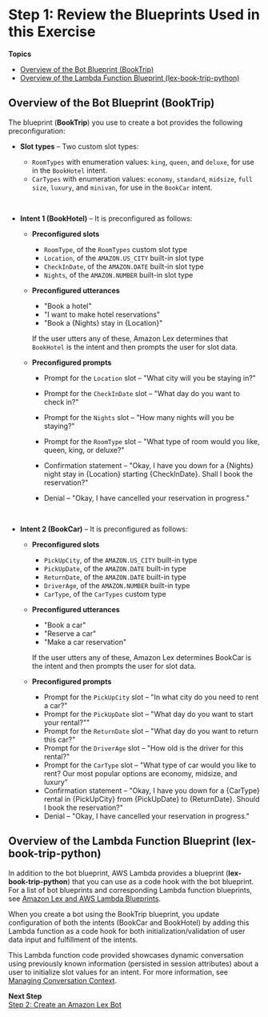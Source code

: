 # Step 1: Review the Blueprints Used in this Exercise<a name="ex-book-trip-blueprints"></a>

**Topics**
+ [Overview of the Bot Blueprint \(BookTrip\)](#ex-book-trip-bp-summary-bot)
+ [Overview of the Lambda Function Blueprint \(lex\-book\-trip\-python\)](#ex-book-trip-summary-lambda)

## Overview of the Bot Blueprint \(BookTrip\)<a name="ex-book-trip-bp-summary-bot"></a>

The blueprint \(**BookTrip**\) you use to create a bot provides the following preconfiguration:
+ **Slot types** – Two custom slot types:
  +  `RoomTypes` with enumeration values: `king`, `queen`, and `deluxe`, for use in the `BookHotel` intent\.
  +  `CarTypes` with enumeration values: `economy`, `standard`, `midsize`, `full size`, `luxury`, and `minivan`, for use in the `BookCar` intent\.

     
+ **Intent 1 \(BookHotel\)** – It is preconfigured as follows:
  + **Preconfigured slots** 
    + `RoomType`, of the `RoomTypes` custom slot type
    + `Location`, of the `AMAZON.US_CITY` built\-in slot type
    + `CheckInDate`, of the `AMAZON.DATE` built\-in slot type
    + `Nights`, of the `AMAZON.NUMBER` built\-in slot type
  + **Preconfigured utterances** 
    + "Book a hotel"
    + "I want to make hotel reservations" 
    + "Book a \{Nights\} stay in \{Location\}"

    If the user utters any of these, Amazon Lex determines that `BookHotel` is the intent and then prompts the user for slot data\.
  + **Preconfigured prompts** 
    + Prompt for the `Location` slot – "What city will you be staying in?"
    + Prompt for the `CheckInDate` slot – "What day do you want to check in?"
    + Prompt for the `Nights` slot – "How many nights will you be staying?" 
    + Prompt for the `RoomType` slot – "What type of room would you like, queen, king, or deluxe?" 
    + Confirmation statement – "Okay, I have you down for a \{Nights\} night stay in \{Location\} starting \{CheckInDate\}\. Shall I book the reservation?" 
    + Denial – "Okay, I have cancelled your reservation in progress\."

       
+ **Intent 2 \(BookCar\)** – It is preconfigured as follows:
  + **Preconfigured slots** 
    + `PickUpCity`, of the `AMAZON.US_CITY` built\-in type
    + `PickUpDate`, of the `AMAZON.DATE` built\-in type
    + `ReturnDate`, of the `AMAZON.DATE` built\-in type
    + `DriverAge`, of the `AMAZON.NUMBER` built\-in type
    + `CarType`, of the `CarTypes` custom type
  + **Preconfigured utterances** 
    + "Book a car"
    + "Reserve a car" 
    + "Make a car reservation"

    If the user utters any of these, Amazon Lex determines BookCar is the intent and then prompts the user for slot data\.
  + **Preconfigured prompts**
    + Prompt for the `PickUpCity` slot – "In what city do you need to rent a car?"
    + Prompt for the `PickUpDate` slot – "What day do you want to start your rental?""
    + Prompt for the `ReturnDate` slot – "What day do you want to return this car?"
    + Prompt for the `DriverAge` slot – "How old is the driver for this rental?"
    + Prompt for the `CarType` slot – "What type of car would you like to rent? Our most popular options are economy, midsize, and luxury"
    + Confirmation statement – "Okay, I have you down for a \{CarType\} rental in \{PickUpCity\} from \{PickUpDate\} to \{ReturnDate\}\. Should I book the reservation?" 
    + Denial – "Okay, I have cancelled your reservation in progress\."

## Overview of the Lambda Function Blueprint \(lex\-book\-trip\-python\)<a name="ex-book-trip-summary-lambda"></a>

In addition to the bot blueprint, AWS Lambda provides a blueprint \(**lex\-book\-trip\-python**\) that you can use as a code hook with the bot blueprint\. For a list of bot blueprints and corresponding Lambda function blueprints, see [Amazon Lex and AWS Lambda Blueprints](lex-lambda-blueprints.md)\.

When you create a bot using the BookTrip blueprint, you update configuration of both the intents \(BookCar and BookHotel\) by adding this Lambda function as a code hook for both initialization/validation of user data input and fulfillment of the intents\.

This Lambda function code provided showcases dynamic conversation using previously known information \(persisted in session attributes\) about a user to initialize slot values for an intent\. For more information, see [Managing Conversation Context](context-mgmt.md)\.

**Next Step**  
[Step 2: Create an Amazon Lex Bot ](ex-book-trip-create-bot.md)